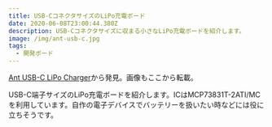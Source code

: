 ```yaml
---
title: USB-CコネクタサイズのLiPo充電ボード
date: 2020-06-08T23:00:44.380Z
description: USB-Cコネクタサイズに収まる小さなLiPo充電ボードを紹介します。
image: /img/ant-usb-c.jpg
tags:
  - 開発ボード
---
```

[Ant USB-C LiPo Charger](https://www.tindie.com/products/beastdevices/ant-usb-c-lipo-charger/)から発見。画像もここから転載。

USB-C端子サイズのLiPo充電ボードを紹介します。ICはMCP73831T-2ATI/MCを利用しています。自作の電子デバイスでバッテリーを扱いたい時などには役に立ちそうです。
